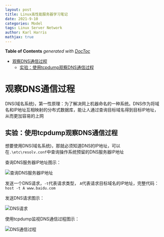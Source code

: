 ```yaml
---
layout: post
title: Linux高性能服务器学习笔记
date: 2021-9-10
categories: Model
tags: Linux Server Network
author: Karl Harris
mathjax: true
---
```



<!-- START doctoc generated TOC please keep comment here to allow auto update -->
<!-- DON'T EDIT THIS SECTION, INSTEAD RE-RUN doctoc TO UPDATE -->
**Table of Contents**  *generated with [DocToc](https://github.com/thlorenz/doctoc)*

- [观察DNS通信过程](#%E8%A7%82%E5%AF%9Fdns%E9%80%9A%E4%BF%A1%E8%BF%87%E7%A8%8B)
  - [实验：使用tcpdump观察DNS通信过程](#%E5%AE%9E%E9%AA%8C%E4%BD%BF%E7%94%A8tcpdump%E8%A7%82%E5%AF%9Fdns%E9%80%9A%E4%BF%A1%E8%BF%87%E7%A8%8B)

<!-- END doctoc generated TOC please keep comment here to allow auto update -->

# 观察DNS通信过程

 DNS(域名系统)，第一性原理：为了解决网上机器命名的一种系统。DNS作为将域名和IP地址互相映射的分布式数据库，能让人通过查询目标域名得到目标IP地址，从而更加容易的上网

## 实验：使用tcpdump观察DNS通信过程
 
 想要使用DNS(域名系统)，那就必须知道DNS的IP地址，可以在```.\etc\resolv.conf```中查询操作系统预留的DNS服务器IP地址

 查询DNS服务器IP地址图示：

 ![查询DNS服务器IP地址]({{"https://www.karlharris.cn/img/DNS地址.png"|absolute_url}})

 发送一个DNS请求，```-t```代表请求类型，  ```A```代表请求目标域名的IP地址，完整代码：```host -t A www.baidu.com```

 发送DNS请求图示：
 
 ![DNS请求]({{"https://www.karlharris.cn/img/DNS请求.png"|absolute_url}})

 使用tcpdump监视DNS通信过程图示：

 ![DNS通信过程]({{"https://www.karlharris.cn/DNSprocess.png"|absolute_url}})